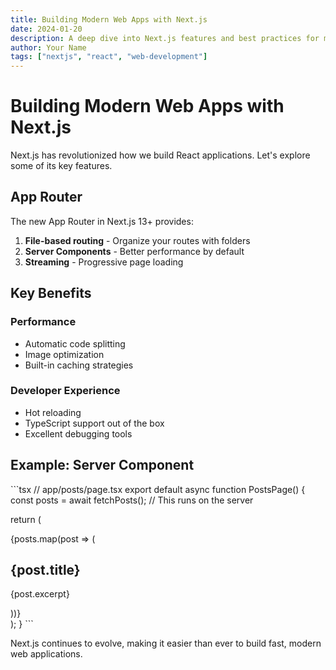 ```yaml
---
title: Building Modern Web Apps with Next.js
date: 2024-01-20
description: A deep dive into Next.js features and best practices for modern web development.
author: Your Name
tags: ["nextjs", "react", "web-development"]
---
```


# Building Modern Web Apps with Next.js

Next.js has revolutionized how we build React applications. Let's explore some of its key features.

## App Router

The new App Router in Next.js 13+ provides:

1. **File-based routing** - Organize your routes with folders
2. **Server Components** - Better performance by default
3. **Streaming** - Progressive page loading

## Key Benefits

### Performance
- Automatic code splitting
- Image optimization
- Built-in caching strategies

### Developer Experience
- Hot reloading
- TypeScript support out of the box
- Excellent debugging tools

## Example: Server Component

\`\`\`tsx
// app/posts/page.tsx
export default async function PostsPage() {
  const posts = await fetchPosts(); // This runs on the server
  
  return (
    <div>
      {posts.map(post => (
        <article key={post.id}>
          <h2>{post.title}</h2>
          <p>{post.excerpt}</p>
        </article>
      ))}
    </div>
  );
}
\`\`\`

Next.js continues to evolve, making it easier than ever to build fast, modern web applications.
